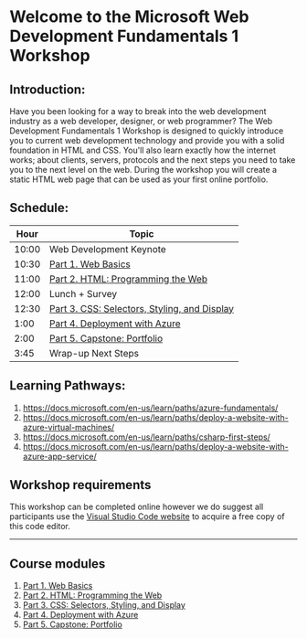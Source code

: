 # Welcome to the Microsoft Web Development Fundamentals 1 Workshop
## Introduction:
Have you been looking for a way to break into the web development industry as a web developer, designer, or web programmer? The Web Development Fundamentals 1 Workshop is designed to quickly introduce you to current web development technology and provide you with a solid foundation in HTML and CSS. You'll also learn exactly how the internet works; about clients, servers, protocols and the next steps you need to take you to the next level on the web. During the workshop you will create a static HTML web page that can be used as your first online portfolio.

## Schedule:

|Hour|Topic
|---|---|
|10:00	|Web Development Keynote
|10:30	|[Part 1. Web Basics](https://github.com/daniel-dc-cd/web-fundamentals-1/tree/master/Part%201.%20Web%20Basics)
|11:00  |[Part 2. HTML: Programming the Web](https://github.com/daniel-dc-cd/web-fundamentals-1/tree/master/Part%202.%20HTML)
|12:00	|Lunch + Survey
|12:30	|[Part 3. CSS: Selectors, Styling, and Display](https://github.com/daniel-dc-cd/web-fundamentals-1/tree/master/Part%203.%20CSS%20%26%20CSS3)
|1:00	|[Part 4. Deployment with Azure](https://github.com/daniel-dc-cd/web-fundamentals-1/tree/master/Part%204.%20%20Web%20Publishing)
|2:00	|[Part 5. Capstone: Portfolio](https://github.com/daniel-dc-cd/web-fundamentals-1/tree/master/Part%205.%20Capstone)
|3:45	|Wrap-up Next Steps

## Learning Pathways:		
1. https://docs.microsoft.com/en-us/learn/paths/azure-fundamentals/		
2. https://docs.microsoft.com/en-us/learn/paths/deploy-a-website-with-azure-virtual-machines/		
3. https://docs.microsoft.com/en-us/learn/paths/csharp-first-steps/		
4. https://docs.microsoft.com/en-us/learn/paths/deploy-a-website-with-azure-app-service/		

## Workshop requirements

This workshop can be completed online however we do suggest all participants use the [Visual Studio Code website](https://code.visualstudio.com/) to acquire a free copy of this code editor.


---
## Course modules

1. [Part 1. Web Basics](https://github.com/daniel-dc-cd/web-fundamentals-1/tree/master/Part%201.%20Web%20Basics)
2. [Part 2. HTML: Programming the Web](https://github.com/daniel-dc-cd/web-fundamentals-1/tree/master/Part%202.%20HTML)
3. [Part 3. CSS: Selectors, Styling, and Display](https://github.com/daniel-dc-cd/web-fundamentals-1/tree/master/Part%203.%20CSS%20%26%20CSS3)
4. [Part 4. Deployment with Azure](https://github.com/daniel-dc-cd/web-fundamentals-1/tree/master/Part%204.%20%20Web%20Publishing)
5. [Part 5. Capstone: Portfolio](https://github.com/daniel-dc-cd/web-fundamentals-1/tree/master/Part%205.%20Capstone)

